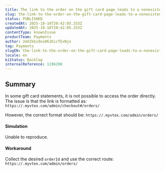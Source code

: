 ```yaml
---
title: The link to the order on the gift card page leads to a nonexistent page (404)
slug: the-link-to-the-order-on-the-gift-card-page-leads-to-a-nonexistent-page-404
status: PUBLISHED
createdAt: 2025-10-16T20:42:05.333Z
updatedAt: 2025-10-16T20:42:05.333Z
contentType: knownIssue
productTeam: Payments
author: 2mXZkbi0oi061KicTExNjo
tag: Payments
slugEN: the-link-to-the-order-on-the-gift-card-page-leads-to-a-nonexistent-page-404
locale: en
kiStatus: Backlog
internalReference: 1196298
---
```


## Summary


In some gift card statements, it is not possible to access the order directly. The issue is that the link is formatted as:
`https://.myvtex.com/admin/checkout#/orders/`

However, the correct format should be:
`https://.myvtex.com/admin/orders/`


#### Simulation


Unable to reproduce.


#### Workaround


Collect the desired `orderId` and use the correct route: `https://.myvtex.com/admin/orders/`



